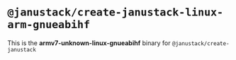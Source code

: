 # `@janustack/create-janustack-linux-arm-gnueabihf`

This is the **armv7-unknown-linux-gnueabihf** binary for `@janustack/create-janustack`
